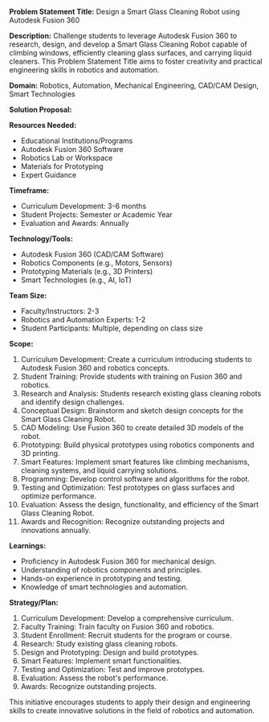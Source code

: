 **Problem Statement Title:** Design a Smart Glass Cleaning Robot using Autodesk Fusion 360

**Description:** Challenge students to leverage Autodesk Fusion 360 to research, design, and develop a Smart Glass Cleaning Robot capable of climbing windows, efficiently cleaning glass surfaces, and carrying liquid cleaners. This Problem Statement Title aims to foster creativity and practical engineering skills in robotics and automation.

**Domain:** Robotics, Automation, Mechanical Engineering, CAD/CAM Design, Smart Technologies

**Solution Proposal:**

**Resources Needed:**
- Educational Institutions/Programs
- Autodesk Fusion 360 Software
- Robotics Lab or Workspace
- Materials for Prototyping
- Expert Guidance

**Timeframe:**
- Curriculum Development: 3-6 months
- Student Projects: Semester or Academic Year
- Evaluation and Awards: Annually

**Technology/Tools:**
- Autodesk Fusion 360 (CAD/CAM Software)
- Robotics Components (e.g., Motors, Sensors)
- Prototyping Materials (e.g., 3D Printers)
- Smart Technologies (e.g., AI, IoT)

**Team Size:**
- Faculty/Instructors: 2-3
- Robotics and Automation Experts: 1-2
- Student Participants: Multiple, depending on class size

**Scope:**
1. Curriculum Development: Create a curriculum introducing students to Autodesk Fusion 360 and robotics concepts.
2. Student Training: Provide students with training on Fusion 360 and robotics.
3. Research and Analysis: Students research existing glass cleaning robots and identify design challenges.
4. Conceptual Design: Brainstorm and sketch design concepts for the Smart Glass Cleaning Robot.
5. CAD Modeling: Use Fusion 360 to create detailed 3D models of the robot.
6. Prototyping: Build physical prototypes using robotics components and 3D printing.
7. Smart Features: Implement smart features like climbing mechanisms, cleaning systems, and liquid carrying solutions.
8. Programming: Develop control software and algorithms for the robot.
9. Testing and Optimization: Test prototypes on glass surfaces and optimize performance.
10. Evaluation: Assess the design, functionality, and efficiency of the Smart Glass Cleaning Robot.
11. Awards and Recognition: Recognize outstanding projects and innovations annually.

**Learnings:**
- Proficiency in Autodesk Fusion 360 for mechanical design.
- Understanding of robotics components and principles.
- Hands-on experience in prototyping and testing.
- Knowledge of smart technologies and automation.

**Strategy/Plan:**
1. Curriculum Development: Develop a comprehensive curriculum.
2. Faculty Training: Train faculty on Fusion 360 and robotics.
3. Student Enrollment: Recruit students for the program or course.
4. Research: Study existing glass cleaning robots.
5. Design and Prototyping: Design and build prototypes.
6. Smart Features: Implement smart functionalities.
7. Testing and Optimization: Test and improve prototypes.
8. Evaluation: Assess the robot's performance.
9. Awards: Recognize outstanding projects.

This initiative encourages students to apply their design and engineering skills to create innovative solutions in the field of robotics and automation.